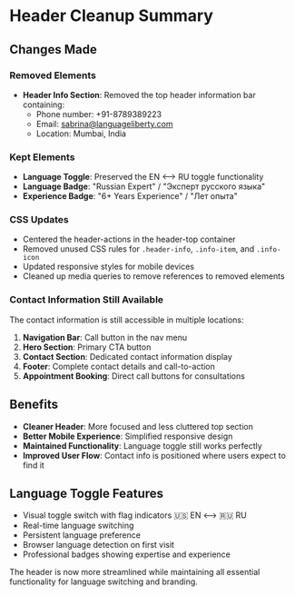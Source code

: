 # Header Cleanup Summary

## Changes Made

### Removed Elements
- **Header Info Section**: Removed the top header information bar containing:
  - Phone number: +91-8789389223
  - Email: sabrina@languageliberty.com  
  - Location: Mumbai, India

### Kept Elements
- **Language Toggle**: Preserved the EN ⟷ RU toggle functionality
- **Language Badge**: "Russian Expert" / "Эксперт русского языка"
- **Experience Badge**: "6+ Years Experience" / "Лет опыта"

### CSS Updates
- Centered the header-actions in the header-top container
- Removed unused CSS rules for `.header-info`, `.info-item`, and `.info-icon`
- Updated responsive styles for mobile devices
- Cleaned up media queries to remove references to removed elements

### Contact Information Still Available
The contact information is still accessible in multiple locations:

1. **Navigation Bar**: Call button in the nav menu
2. **Hero Section**: Primary CTA button
3. **Contact Section**: Dedicated contact information display
4. **Footer**: Complete contact details and call-to-action
5. **Appointment Booking**: Direct call buttons for consultations

## Benefits
- **Cleaner Header**: More focused and less cluttered top section
- **Better Mobile Experience**: Simplified responsive design
- **Maintained Functionality**: Language toggle still works perfectly
- **Improved User Flow**: Contact info is positioned where users expect to find it

## Language Toggle Features
- Visual toggle switch with flag indicators 🇺🇸 EN ⟷ 🇷🇺 RU  
- Real-time language switching
- Persistent language preference
- Browser language detection on first visit
- Professional badges showing expertise and experience

The header is now more streamlined while maintaining all essential functionality for language switching and branding.
